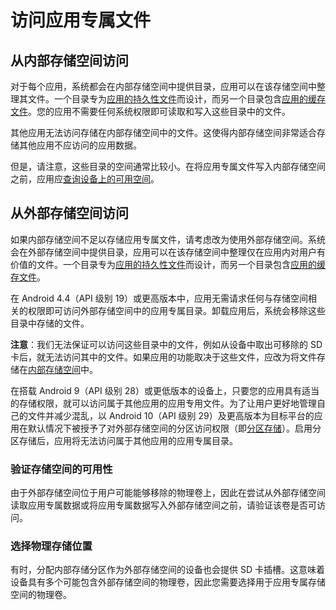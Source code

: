 # 访问应用专属文件

## 从内部存储空间访问

对于每个应用，系统都会在内部存储空间中提供目录，应用可以在该存储空间中整理其文件。一个目录专为[应用的持久性文件](https://developer.android.com/training/data-storage/app-specific?hl=zh-cn#internal-access-files)而设计，而另一个目录包含[应用的缓存文件](https://developer.android.com/training/data-storage/app-specific?hl=zh-cn#internal-create-cache)。您的应用不需要任何系统权限即可读取和写入这些目录中的文件。

其他应用无法访问存储在内部存储空间中的文件。这使得内部存储空间非常适合存储其他应用不应访问的应用数据。

但是，请注意，这些目录的空间通常比较小。在将应用专属文件写入内部存储空间之前，应用应[查询设备上的可用空间](https://developer.android.com/training/data-storage/app-specific?hl=zh-cn#query-free-space)。

## 从外部存储空间访问

如果内部存储空间不足以存储应用专属文件，请考虑改为使用外部存储空间。系统会在外部存储空间中提供目录，应用可以在该存储空间中整理仅在应用内对用户有价值的文件。一个目录专为[应用的持久性文件](https://developer.android.com/training/data-storage/app-specific?hl=zh-cn#external-access-files)而设计，而另一个目录包含[应用的缓存文件](https://developer.android.com/training/data-storage/app-specific?hl=zh-cn#external-cache-create)。

在 Android 4.4（API 级别 19）或更高版本中，应用无需请求任何与存储空间相关的权限即可访问外部存储空间中的应用专属目录。卸载应用后，系统会移除这些目录中存储的文件。

**注意**：我们无法保证可以访问这些目录中的文件，例如从设备中取出可移除的 SD 卡后，就无法访问其中的文件。如果应用的功能取决于这些文件，应改为将文件存储在[内部存储空间](https://developer.android.com/training/data-storage/app-specific?hl=zh-cn#internal)中。

在搭载 Android 9（API 级别 28）或更低版本的设备上，只要您的应用具有适当的存储权限，就可以访问属于其他应用的应用专用文件。为了让用户更好地管理自己的文件并减少混乱，以 Android 10（API 级别 29）及更高版本为目标平台的应用在默认情况下被授予了对外部存储空间的分区访问权限（即[分区存储](https://developer.android.com/training/data-storage?hl=zh-cn#scoped-storage)）。启用分区存储后，应用将无法访问属于其他应用的应用专属目录。

### 验证存储空间的可用性

由于外部存储空间位于用户可能能够移除的物理卷上，因此在尝试从外部存储空间读取应用专属数据或将应用专属数据写入外部存储空间之前，请验证该卷是否可访问。

### 选择物理存储位置

有时，分配内部存储分区作为外部存储空间的设备也会提供 SD 卡插槽。这意味着设备具有多个可能包含外部存储空间的物理卷，因此您需要选择用于应用专属存储空间的物理卷。
